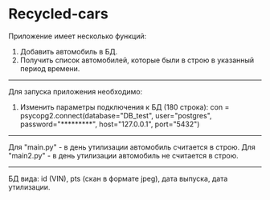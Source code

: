 # Recycled-cars
Приложение имеет несколько функций:
1. Добавить автомобиль в БД.
2. Получить список автомобилей, которые были в строю в указанный период времени. 
________________________________________________________________________________

Для запуска приложения необходимо:
1) Изменить параметры подключения к БД (180 строка):
con = psycopg2.connect(database="DB_test", user="postgres", password="*********", host="127.0.0.1",
                           port="5432")
________________________________________________________________________________
Для "main.py" - в день утилизации автомобиль считается в строю. 
Для "main2.py" - в день утилизации автомобиль не считается в строю.
________________________________________________________________________________
БД вида: id (VIN), pts (скан в формате jpeg), дата выпуска, дата утилизации.
